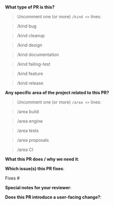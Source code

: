 <!--  Thanks for sending a pull request! Here are some tips for you:
1. If this is your first time, please read our contributor guidelines in the https://github.com/falcosecurity/.github/blob/main/CONTRIBUTING.md file.
2. Please label this pull request according to what type of issue you are addressing.
3. Please add a release note!
4. If the PR is unfinished while opening it specify a wip in the title before the actual title, for example, "wip: my awesome feature"
-->

**What type of PR is this?**

> Uncomment one (or more) `/kind <>` lines:

> /kind bug

> /kind cleanup

> /kind design

> /kind documentation

> /kind failing-test

> /kind feature

> /kind release

<!--
Please remove the leading whitespace before the `/kind <>` you uncommented.
-->

**Any specific area of the project related to this PR?**

> Uncomment one (or more) `/area <>` lines:

> /area build

> /area engine

> /area tests

> /area proposals

> /area CI

<!--
Please remove the leading whitespace before the `/area <>` you uncommented.
-->

**What this PR does / why we need it**:

**Which issue(s) this PR fixes**:

<!--
Automatically closes linked issue when PR is merged.
Usage: `Fixes #<issue number>`, or `Fixes (paste link of issue)`.
If PR is `kind/failing-tests` or `kind/flaky-test`, please post the related issues/tests in a comment and do not use `Fixes`.
-->

Fixes #

**Special notes for your reviewer**:

**Does this PR introduce a user-facing change?**:

<!--
If NO, just write "NONE" in the release-note block below.

If YES, a release note is required, enter your release note in the block below. 
The convention is the same as for commit messages: https://github.com/falcosecurity/.github/blob/main/CONTRIBUTING.md#commit-convention
If the PR introduces non-backward compatible changes, please add a line starting with "BREAKING CHANGE:" and describe what changed.
For example, `BREAKING CHANGE: the API interface of the rule engine has changed`.
Your note will be included in the changelog.
-->

```release-note

```
